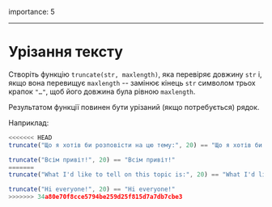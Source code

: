 importance: 5

---

# Урізання тексту

Створіть функцію `truncate(str, maxlength)`, яка перевіряє довжину `str` і, якщо вона перевищує `maxlength` -- замінює кінець `str` символом трьох крапок `"…"`, щоб його довжина була рівною `maxlength`.

Результатом функції повинен бути урізаний (якщо потребується) рядок.

Наприклад:

```js
<<<<<<< HEAD
truncate("Що я хотів би розповісти на цю тему:", 20) == "Що я хотів би розпо…"

truncate("Всім привіт!", 20) == "Всім привіт!"
=======
truncate("What I'd like to tell on this topic is:", 20) == "What I'd like to te…"

truncate("Hi everyone!", 20) == "Hi everyone!"
>>>>>>> 34a80e70f8cce5794be259d25f815d7a7db7cbe3
```
